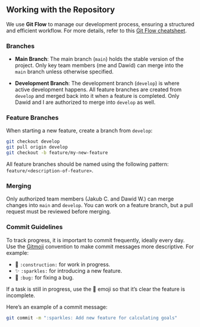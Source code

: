 ## Working with the Repository

We use **Git Flow** to manage our development process, ensuring a structured and efficient workflow. For more details, refer to this [Git Flow cheatsheet](https://danielkummer.github.io/git-flow-cheatsheet/).

### Branches

- **Main Branch**: The main branch (`main`) holds the stable version of the project. Only key team members (me and Dawid) can merge into the `main` branch unless otherwise specified.
  
- **Development Branch**: The development branch (`develop`) is where active development happens. All feature branches are created from `develop` and merged back into it when a feature is completed. Only Dawid and I are authorized to merge into `develop` as well.

### Feature Branches

When starting a new feature, create a branch from `develop`:

```sh
git checkout develop
git pull origin develop
git checkout -b feature/my-new-feature
```

All feature branches should be named using the following pattern: `feature/<description-of-feature>`.

### Merging

Only authorized team members (Jakub C. and Dawid W.) can merge changes into `main` and `develop`. You can work on a feature branch, but a pull request must be reviewed before merging.

### Commit Guidelines

To track progress, it is important to commit frequently, ideally every day. Use the [Gitmoji](https://gitmoji.dev/) convention to make commit messages more descriptive. For example:

- 🚧 `:construction:` for work in progress.
- ✨ `:sparkles:` for introducing a new feature.
- 🐛 `:bug:` for fixing a bug.

If a task is still in progress, use the 🚧 emoji so that it’s clear the feature is incomplete.

Here’s an example of a commit message:

```sh
git commit -m ":sparkles: Add new feature for calculating goals"
```
